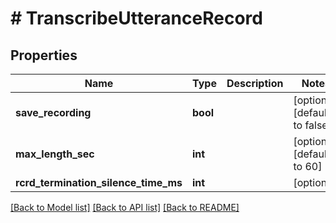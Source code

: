 # # TranscribeUtteranceRecord

## Properties

Name | Type | Description | Notes
------------ | ------------- | ------------- | -------------
**save_recording** | **bool** |  | [optional] [default to false]
**max_length_sec** | **int** |  | [optional] [default to 60]
**rcrd_termination_silence_time_ms** | **int** |  | [optional]

[[Back to Model list]](../../README.md#models) [[Back to API list]](../../README.md#endpoints) [[Back to README]](../../README.md)
